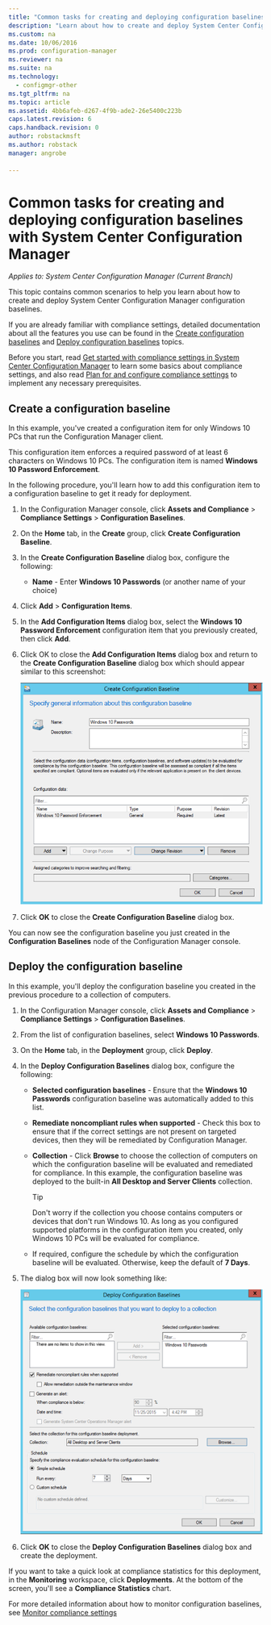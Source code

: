 ```yaml
---
title: "Common tasks for creating and deploying configuration baselines with System Center Configuration Manager | Microsoft Docs"
description: "Learn about how to create and deploy System Center Configuration Manager configuration baselines."
ms.custom: na
ms.date: 10/06/2016
ms.prod: configuration-manager
ms.reviewer: na
ms.suite: na
ms.technology:
  - configmgr-other
ms.tgt_pltfrm: na
ms.topic: article
ms.assetid: 4bb6afeb-d267-4f9b-ade2-26e5400c223b
caps.latest.revision: 6
caps.handback.revision: 0
author: robstackmsft
ms.author: robstack
manager: angrobe

---
```

# Common tasks for creating and deploying configuration baselines with System Center Configuration Manager

*Applies to: System Center Configuration Manager (Current Branch)*

This topic contains common scenarios to help you learn about how to create and deploy System Center Configuration Manager configuration baselines.  

 If you are already familiar with compliance settings, detailed documentation about all the features you use can be found in the [Create configuration baselines](../../compliance/deploy-use/create-configuration-baselines.md) and [Deploy configuration baselines](../../compliance/deploy-use/deploy-configuration-baselines.md) topics.  

 Before you start, read [Get started with compliance settings in System Center Configuration Manager](../../compliance/get-started/get-started-with-compliance-settings.md) to learn some basics about compliance settings, and also read [Plan for and configure compliance settings](../../compliance/plan-design/plan-for-and-configure-compliance-settings.md) to implement any necessary prerequisites.  

## Create a configuration baseline  
 In this example, you've created a configuration item for only Windows 10 PCs that run the Configuration Manager client.  

 This configuration item enforces a required password of at least 6 characters on Windows 10 PCs. The configuration item is named **Windows 10 Password Enforcement**.  

In the following procedure, you'll learn how to add this configuration item to a configuration baseline to get it ready for deployment.  

1.  In the Configuration Manager console, click **Assets and Compliance** > **Compliance Settings** > **Configuration Baselines**.  

3.  On the **Home** tab, in the **Create** group, click **Create Configuration Baseline**.  

4.  In the **Create Configuration Baseline** dialog box, configure the following:  

    -   **Name** - Enter **Windows 10 Passwords** (or another name of your choice)  

5.  Click **Add** > **Configuration Items**.  

6.  In the **Add Configuration Items** dialog box, select the **Windows 10 Password Enforcement** configuration item that you previously created, then click **Add**.  

7.  Click OK to close the **Add Configuration Items** dialog box and return to the **Create Configuration Baseline** dialog box which should appear similar to this screenshot:  

     ![Create Configuration Baseline dialog box](/sccm/compliance/plan-design/media/Create-Configuration-Baseline.png)  

8.  Click **OK** to close the **Create Configuration Baseline** dialog box.  

 You can now see the configuration baseline you just created in the **Configuration Baselines** node of the Configuration Manager console.  

## Deploy the configuration baseline  
 In this example, you'll deploy the configuration baseline you created in the previous procedure to a collection of computers.  

1.  In the Configuration Manager console, click **Assets and Compliance** > **Compliance Settings** > **Configuration Baselines**.  

3.  From the list of configuration baselines, select **Windows 10 Passwords**.  

4.  On the **Home** tab, in the **Deployment** group, click **Deploy**.  

5.  In the **Deploy Configuration Baselines** dialog box, configure the following:  

    -   **Selected configuration baselines** - Ensure that the **Windows 10 Passwords** configuration baseline was automatically added to this list.  

    -   **Remediate noncompliant rules when supported** - Check this box to ensure that if the correct settings are not present on targeted devices, then they will be remediated by Configuration Manager.  

    -   **Collection** - Click **Browse** to choose the collection of computers on which the configuration baseline will be evaluated and remediated for compliance. In this example, the configuration baseline was deployed to the built-in **All Desktop and Server Clients** collection.  

        > [!TIP]  
        >  Don't worry if the collection you choose contains computers or devices that don't run Windows 10. As long as you configured supported platforms in the configuration item you created, only Windows 10 PCs will be evaluated for compliance.  

    -   If required, configure the schedule by which the configuration baseline will be evaluated. Otherwise, keep the default of **7 Days**.  

6.  The dialog box will now look something like:  

     ![Deploy configuration baselines dialog box](/sccm/compliance/plan-design/media/Deploy-configuration-baselines.png)  

7.  Click **OK** to close the **Deploy Configuration Baselines** dialog box and create the deployment.  

 If you want to take a quick look at compliance statistics for this deployment, in the **Monitoring** workspace, click **Deployments**. At the bottom of the screen, you'll see a **Compliance Statistics** chart.  

 For more detailed information about how to monitor configuration baselines, see [Monitor compliance settings](../../compliance/deploy-use/monitor-compliance-settings.md)  
